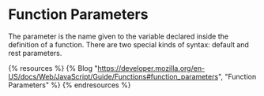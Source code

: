 # Function Parameters

The parameter is the name given to the variable declared inside the definition of a function. There are two special kinds of syntax: default and rest parameters.

{% resources %}
  {% Blog "https://developer.mozilla.org/en-US/docs/Web/JavaScript/Guide/Functions#function_parameters", "Function Parameters" %}
{% endresources %}
